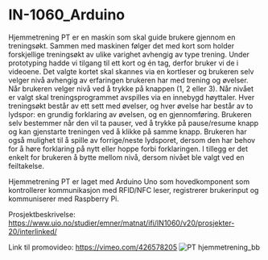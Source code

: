 # IN-1060_Arduino


Hjemmetrening PT er en maskin som skal guide brukere gjennom en treningsøkt. Sammen med maskinen følger det med kort som holder forskjellige treningsøkt av ulike varighet avhengig av type trening. Under prototyping hadde vi tilgang til ett kort og én tag, derfor bruker vi de i videoene. Det valgte kortet skal skannes via en kortleser og brukeren selv velger nivå avhengig av erfaringen brukeren har med trening og øvelser. Når brukeren velger nivå ved å trykke på knappen (1, 2 eller 3). Når nivået er valgt skal treningsprogrammet avspilles via en innebygd høyttaler. Hver treningsøkt består av ett sett med øvelser, og hver øvelse har består av to lydspor: en grundig forklaring av øvelsen, og en gjennomføring. Brukeren selv bestemmer når den vil ta pauser, ved å trykke på pause/resume knapp og kan gjenstarte treningen ved å klikke på samme knapp. Brukeren har også mulighet til å spille av forrige/neste lydsporet, dersom den har behov for å høre forklaring på nytt eller hoppe forbi forklaringen. I tillegg er det enkelt for brukeren å bytte mellom nivå, dersom nivået ble valgt ved en feiltakelse.

Hjemmetrening PT er laget med Arduino Uno som hovedkomponent som kontrollerer kommunikasjon med RFID/NFC leser, registrerer brukerinput og kommuniserer med Raspberry Pi.

Prosjektbeskrivelse: https://www.uio.no/studier/emner/matnat/ifi/IN1060/v20/prosjekter-20/interlinked/

Link til promovideo: ​https://vimeo.com/426578205
![PT hjemmetrening_bb](https://user-images.githubusercontent.com/65827422/151951096-6fbc04ce-5131-466e-bda0-ed5ca51d9e17.png)
